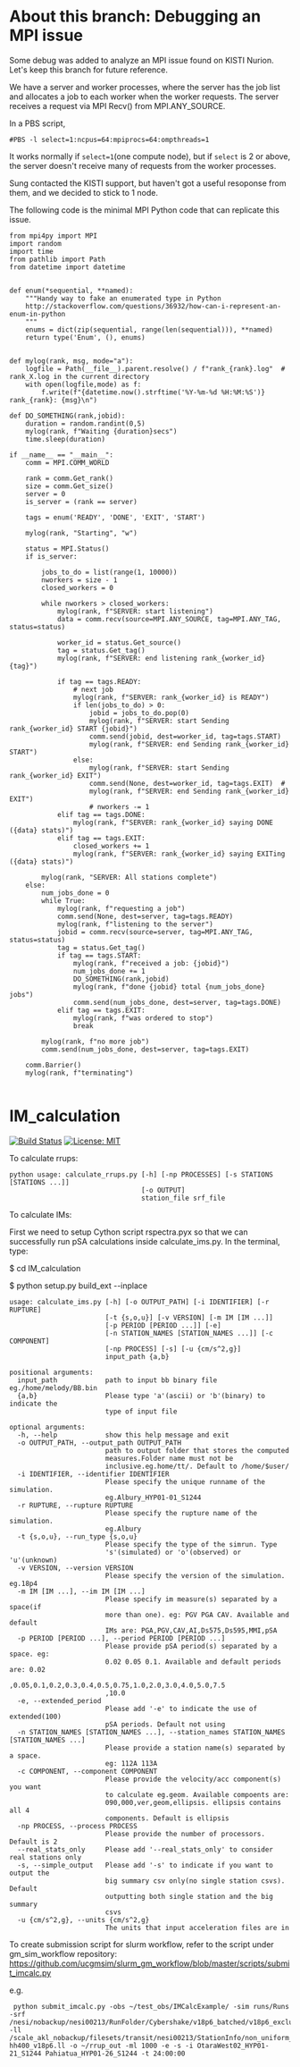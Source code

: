 # About this branch: Debugging an MPI issue
Some debug was added to analyze an MPI issue found on KISTI Nurion. Let's keep this branch for future reference.

We have a server and worker processes, where the server has the job list and allocates a job to each worker when the worker requests.
The server receives a request via MPI Recv() from MPI.ANY_SOURCE.

In a PBS script, 
```
#PBS -l select=1:ncpus=64:mpiprocs=64:ompthreads=1
```
It works normally if `select=1`(one compute node), but if `select` is 2 or above, the server doesn't receive many of requests from the worker processes. 

Sung contacted the KISTI support, but haven't got a useful resoponse from them, and we decided to stick to 1 node.

The following code is the minimal MPI Python code that can replicate this issue.

```
from mpi4py import MPI
import random
import time
from pathlib import Path
from datetime import datetime


def enum(*sequential, **named):
    """Handy way to fake an enumerated type in Python
    http://stackoverflow.com/questions/36932/how-can-i-represent-an-enum-in-python
    """
    enums = dict(zip(sequential, range(len(sequential))), **named)
    return type('Enum', (), enums)


def mylog(rank, msg, mode="a"):
    logfile = Path(__file__).parent.resolve() / f"rank_{rank}.log"  # rank_X.log in the current directory
    with open(logfile,mode) as f:
        f.write(f"{datetime.now().strftime('%Y-%m-%d %H:%M:%S')} rank_{rank}: {msg}\n")

def DO_SOMETHING(rank,jobid):
    duration = random.randint(0,5)
    mylog(rank, f"Waiting {duration}secs")
    time.sleep(duration)

if __name__ == "__main__":
    comm = MPI.COMM_WORLD

    rank = comm.Get_rank()
    size = comm.Get_size()
    server = 0
    is_server = (rank == server)

    tags = enum('READY', 'DONE', 'EXIT', 'START')

    mylog(rank, "Starting", "w")

    status = MPI.Status()
    if is_server:

        jobs_to_do = list(range(1, 10000))
        nworkers = size - 1
        closed_workers = 0

        while nworkers > closed_workers:
            mylog(rank, f"SERVER: start listening")
            data = comm.recv(source=MPI.ANY_SOURCE, tag=MPI.ANY_TAG, status=status)

            worker_id = status.Get_source()
            tag = status.Get_tag()
            mylog(rank, f"SERVER: end listening rank_{worker_id} {tag}")

            if tag == tags.READY:
                # next job
                mylog(rank, f"SERVER: rank_{worker_id} is READY")
                if len(jobs_to_do) > 0:
                    jobid = jobs_to_do.pop(0)
                    mylog(rank, f"SERVER: start Sending rank_{worker_id} START {jobid}")
                    comm.send(jobid, dest=worker_id, tag=tags.START)
                    mylog(rank, f"SERVER: end Sending rank_{worker_id} START")
                else:
                    mylog(rank, f"SERVER: start Sending rank_{worker_id} EXIT")
                    comm.send(None, dest=worker_id, tag=tags.EXIT)  #
                    mylog(rank, f"SERVER: end Sending rank_{worker_id} EXIT")
                    # nworkers -= 1
            elif tag == tags.DONE:
                mylog(rank, f"SERVER: rank_{worker_id} saying DONE ({data} stats)")
            elif tag == tags.EXIT:
                closed_workers += 1
                mylog(rank, f"SERVER: rank_{worker_id} saying EXITing ({data} stats)")

        mylog(rank, "SERVER: All stations complete")
    else:
        num_jobs_done = 0
        while True:
            mylog(rank, f"requesting a job")
            comm.send(None, dest=server, tag=tags.READY)
            mylog(rank, f"listening to the server")
            jobid = comm.recv(source=server, tag=MPI.ANY_TAG, status=status)
            tag = status.Get_tag()
            if tag == tags.START:
                mylog(rank, f"received a job: {jobid}")
                num_jobs_done += 1
                DO_SOMETHING(rank,jobid)
                mylog(rank, f"done {jobid} total {num_jobs_done} jobs")
                comm.send(num_jobs_done, dest=server, tag=tags.DONE)
            elif tag == tags.EXIT:
                mylog(rank, f"was ordered to stop")
                break

        mylog(rank, f"no more job")
        comm.send(num_jobs_done, dest=server, tag=tags.EXIT)

    comm.Barrier()
    mylog(rank, f"terminating")
    
```


# IM_calculation
[![Build Status](https://quakecoresoft.canterbury.ac.nz/jenkins/job/IM_calculation/badge/icon?build=last:${params.ghprbActualCommit=master)](https://quakecoresoft.canterbury.ac.nz/jenkins/job/IM_calculation)
[![License: MIT](https://img.shields.io/badge/License-MIT-yellow.svg)](https://opensource.org/licenses/MIT)

To calculate rrups:

```
python usage: calculate_rrups.py [-h] [-np PROCESSES] [-s STATIONS [STATIONS ...]]
                                 [-o OUTPUT]
                                 station_file srf_file
```

To calculate IMs:

First we need to setup Cython script rspectra.pyx so that we can successfully run pSA calculations inside calculate_ims.py.
In the terminal, type:

$ cd IM_calculation

$ python setup.py build_ext --inplace

```
usage: calculate_ims.py [-h] [-o OUTPUT_PATH] [-i IDENTIFIER] [-r RUPTURE]
                        [-t {s,o,u}] [-v VERSION] [-m IM [IM ...]]
                        [-p PERIOD [PERIOD ...]] [-e]
                        [-n STATION_NAMES [STATION_NAMES ...]] [-c COMPONENT]
                        [-np PROCESS] [-s] [-u {cm/s^2,g}]
                        input_path {a,b}

positional arguments:
  input_path            path to input bb binary file eg./home/melody/BB.bin
  {a,b}                 Please type 'a'(ascii) or 'b'(binary) to indicate the
                        type of input file

optional arguments:
  -h, --help            show this help message and exit
  -o OUTPUT_PATH, --output_path OUTPUT_PATH
                        path to output folder that stores the computed
                        measures.Folder name must not be
                        inclusive.eg.home/tt/. Default to /home/$user/
  -i IDENTIFIER, --identifier IDENTIFIER
                        Please specify the unique runname of the simulation.
                        eg.Albury_HYP01-01_S1244
  -r RUPTURE, --rupture RUPTURE
                        Please specify the rupture name of the simulation.
                        eg.Albury
  -t {s,o,u}, --run_type {s,o,u}
                        Please specify the type of the simrun. Type
                        's'(simulated) or 'o'(observed) or 'u'(unknown)
  -v VERSION, --version VERSION
                        Please specify the version of the simulation. eg.18p4
  -m IM [IM ...], --im IM [IM ...]
                        Please specify im measure(s) separated by a space(if
                        more than one). eg: PGV PGA CAV. Available and default
                        IMs are: PGA,PGV,CAV,AI,Ds575,Ds595,MMI,pSA
  -p PERIOD [PERIOD ...], --period PERIOD [PERIOD ...]
                        Please provide pSA period(s) separated by a space. eg:
                        0.02 0.05 0.1. Available and default periods are: 0.02
                        ,0.05,0.1,0.2,0.3,0.4,0.5,0.75,1.0,2.0,3.0,4.0,5.0,7.5
                        ,10.0
  -e, --extended_period
                        Please add '-e' to indicate the use of extended(100)
                        pSA periods. Default not using
  -n STATION_NAMES [STATION_NAMES ...], --station_names STATION_NAMES [STATION_NAMES ...]
                        Please provide a station name(s) separated by a space.
                        eg: 112A 113A
  -c COMPONENT, --component COMPONENT
                        Please provide the velocity/acc component(s) you want
                        to calculate eg.geom. Available compoents are:
                        090,000,ver,geom,ellipsis. ellipsis contains all 4
                        components. Default is ellipsis
  -np PROCESS, --process PROCESS
                        Please provide the number of processors. Default is 2
  --real_stats_only     Please add '--real_stats_only' to consider real stations only                        
  -s, --simple_output   Please add '-s' to indicate if you want to output the
                        big summary csv only(no single station csvs). Default
                        outputting both single station and the big summary
                        csvs
  -u {cm/s^2,g}, --units {cm/s^2,g}
                        The units that input acceleration files are in
```

To create submission script for slurm workflow, refer to the script under gm_sim_workflow repository:
https://github.com/ucgmsim/slurm_gm_workflow/blob/master/scripts/submit_imcalc.py

e.g.

```
 python submit_imcalc.py -obs ~/test_obs/IMCalcExample/ -sim runs/Runs -srf /nesi/nobackup/nesi00213/RunFolder/Cybershake/v18p6_batched/v18p6_exclude_1k_batch_6/Data/Sources -ll /scale_akl_nobackup/filesets/transit/nesi00213/StationInfo/non_uniform_whole_nz_with_real_stations-hh400_v18p6.ll -o ~/rrup_out -ml 1000 -e -s -i OtaraWest02_HYP01-21_S1244 Pahiatua_HYP01-26_S1244 -t 24:00:00
```
